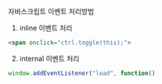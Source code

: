  자바스크립트 이벤트 처리방법
1. inline 이벤트 처리
```html
<span onclick="ctrl.toggle(this);">
```

2. internal 이벤트 처리
```js
window.addEventListener("load", function()
```
<!--stackedit_data:
eyJoaXN0b3J5IjpbOTgzNTc5ODg1XX0=
-->
